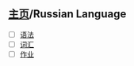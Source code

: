 ## [主页](../README.md)/Russian Language
- [ ] [语法](./grammar.md)
- [ ] [词汇](./words.md)  
- [ ] [作业](./Homework1.md)